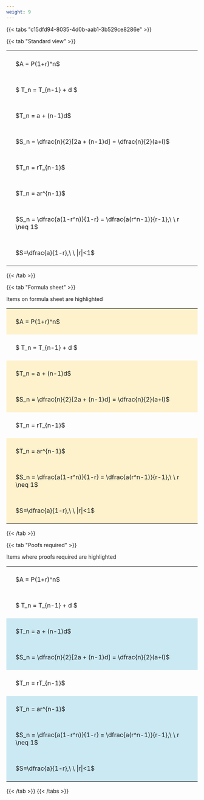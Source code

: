```yaml
---
weight: 9
---
```


{{< tabs "c15dfd94-8035-4d0b-aab1-3b529ce8286e" >}}

{{< tab "Standard view" >}}

<style type="text/css">
#T_f4676 th.col_heading {
  text-align: left;
  font-size: 1em;
}
#T_f4676 td {
  text-align: left;
  font-size: 1em;
  padding: 1.5em;
}
</style>
<table id="T_f4676">
  <thead>
  </thead>
  <tbody>
    <tr>
      <td id="T_f4676_row0_col0" class="data row0 col0" >$A = P(1+r)^n$</td>
    </tr>
    <tr>
      <td id="T_f4676_row1_col0" class="data row1 col0" >$ T_n = T_{n-1} + d $</td>
    </tr>
    <tr>
      <td id="T_f4676_row2_col0" class="data row2 col0" >$T_n = a + (n-1)d$</td>
    </tr>
    <tr>
      <td id="T_f4676_row3_col0" class="data row3 col0" >$S_n = \dfrac{n}{2}[2a + (n-1)d] = \dfrac{n}{2}(a+l)$</td>
    </tr>
    <tr>
      <td id="T_f4676_row4_col0" class="data row4 col0" >$T_n = rT_{n-1}$</td>
    </tr>
    <tr>
      <td id="T_f4676_row5_col0" class="data row5 col0" >$T_n = ar^{n-1}$</td>
    </tr>
    <tr>
      <td id="T_f4676_row6_col0" class="data row6 col0" >$S_n = \dfrac{a(1-r^n)}{1-r} = \dfrac{a(r^n-1)}{r-1},\ \  r \neq 1$</td>
    </tr>
    <tr>
      <td id="T_f4676_row7_col0" class="data row7 col0" >$S=\dfrac{a}{1-r},\ \ |r|<1$</td>
    </tr>
  </tbody>
</table>
{{< /tab >}}

{{< tab "Formula sheet" >}}

Items on formula sheet are highlighted 
<br>
<style type="text/css">
#T_73a62 th.col_heading {
  text-align: left;
  font-size: 1em;
}
#T_73a62 td {
  text-align: left;
  font-size: 1em;
  padding: 1.5em;
}
#T_73a62_row0_col0, #T_73a62_row2_col0, #T_73a62_row3_col0, #T_73a62_row5_col0, #T_73a62_row6_col0, #T_73a62_row7_col0 {
  background-color: rgba(255,194,10, 0.2);
}
#T_73a62_row1_col0, #T_73a62_row4_col0 {
  background-color: rgba(0,0,0,0);
}
</style>
<table id="T_73a62">
  <thead>
  </thead>
  <tbody>
    <tr>
      <td id="T_73a62_row0_col0" class="data row0 col0" >$A = P(1+r)^n$</td>
    </tr>
    <tr>
      <td id="T_73a62_row1_col0" class="data row1 col0" >$ T_n = T_{n-1} + d $</td>
    </tr>
    <tr>
      <td id="T_73a62_row2_col0" class="data row2 col0" >$T_n = a + (n-1)d$</td>
    </tr>
    <tr>
      <td id="T_73a62_row3_col0" class="data row3 col0" >$S_n = \dfrac{n}{2}[2a + (n-1)d] = \dfrac{n}{2}(a+l)$</td>
    </tr>
    <tr>
      <td id="T_73a62_row4_col0" class="data row4 col0" >$T_n = rT_{n-1}$</td>
    </tr>
    <tr>
      <td id="T_73a62_row5_col0" class="data row5 col0" >$T_n = ar^{n-1}$</td>
    </tr>
    <tr>
      <td id="T_73a62_row6_col0" class="data row6 col0" >$S_n = \dfrac{a(1-r^n)}{1-r} = \dfrac{a(r^n-1)}{r-1},\ \  r \neq 1$</td>
    </tr>
    <tr>
      <td id="T_73a62_row7_col0" class="data row7 col0" >$S=\dfrac{a}{1-r},\ \ |r|<1$</td>
    </tr>
  </tbody>
</table>
{{< /tab >}}

{{< tab "Poofs required" >}}

Items where proofs required are highlighted 
<br>
<style type="text/css">
#T_1eb6e th.col_heading {
  text-align: left;
  font-size: 1em;
}
#T_1eb6e td {
  text-align: left;
  font-size: 1em;
  padding: 1.5em;
}
#T_1eb6e_row0_col0, #T_1eb6e_row1_col0, #T_1eb6e_row4_col0 {
  background-color: rgba(0,0,0,0);
}
#T_1eb6e_row2_col0, #T_1eb6e_row3_col0, #T_1eb6e_row5_col0, #T_1eb6e_row6_col0, #T_1eb6e_row7_col0 {
  background-color: rgba(0,150,200, 0.2);
}
</style>
<table id="T_1eb6e">
  <thead>
  </thead>
  <tbody>
    <tr>
      <td id="T_1eb6e_row0_col0" class="data row0 col0" >$A = P(1+r)^n$</td>
    </tr>
    <tr>
      <td id="T_1eb6e_row1_col0" class="data row1 col0" >$ T_n = T_{n-1} + d $</td>
    </tr>
    <tr>
      <td id="T_1eb6e_row2_col0" class="data row2 col0" >$T_n = a + (n-1)d$</td>
    </tr>
    <tr>
      <td id="T_1eb6e_row3_col0" class="data row3 col0" >$S_n = \dfrac{n}{2}[2a + (n-1)d] = \dfrac{n}{2}(a+l)$</td>
    </tr>
    <tr>
      <td id="T_1eb6e_row4_col0" class="data row4 col0" >$T_n = rT_{n-1}$</td>
    </tr>
    <tr>
      <td id="T_1eb6e_row5_col0" class="data row5 col0" >$T_n = ar^{n-1}$</td>
    </tr>
    <tr>
      <td id="T_1eb6e_row6_col0" class="data row6 col0" >$S_n = \dfrac{a(1-r^n)}{1-r} = \dfrac{a(r^n-1)}{r-1},\ \  r \neq 1$</td>
    </tr>
    <tr>
      <td id="T_1eb6e_row7_col0" class="data row7 col0" >$S=\dfrac{a}{1-r},\ \ |r|<1$</td>
    </tr>
  </tbody>
</table>
{{< /tab >}}
{{< /tabs >}}